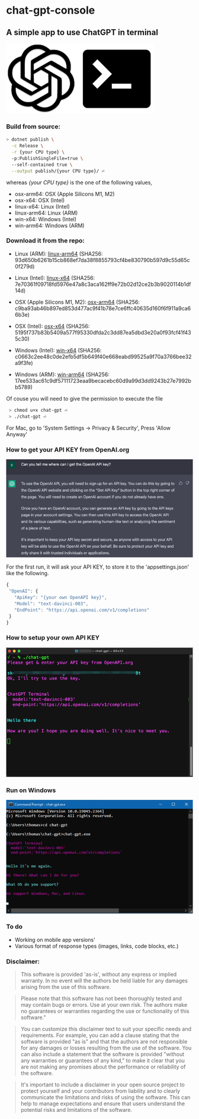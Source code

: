 # chat-gpt-console

## A simple app to use ChatGPT in terminal

 ![Logo](project-logo.png)
 

### Build from source:

```bash 
> dotnet publish \
  -c Release \
  -r {your CPU type} \ 
  -p:PublishSingleFile=true \ 
  --self-contained true \
  --output publish/{your CPU type}/ ⏎
```
  
whereas *{your CPU type}* is the one of the following values, 

*  osx-arm64: OSX (Apple Silicons M1, M2)
*  osx-x64: OSX (Intel)
*  linux-x64: Linux (Intel)
*  linux-arm64: Linux (ARM)
*  win-x64: Windows (Intel)
*  win-arm64: Windows (ARM)

	
### Download it from the repo:

*  Linux (ARM): [linux-arm64](/publish/linux-arm64/chat-gpt) 
 (SHA256: 93d650b6261b15cb868ef7da38f8855793cf4be830790b597d9c55d65c0f279d)
*  Linux (Intel): [linux-x64](/publish/linux-x64/chat-gpt)
 (SHA256: 7e70361f09718fd5976e47a8c3aca162ff9e72b02d12ce2b3b9020114b1df14d)
 
*  OSX (Apple Silicons M1, M2): [osx-arm64](/publish/osx-arm64/chat-gpt) 
 (SHA256: c9ba93ab46b897ed853d477ac9f41b78e7ce6ffc40635d160f6f911a9ca66b3e)
*  OSX (Intel): [osx-x64](/publish/osx-x64/chat-gpt)
 (SHA256: 5195f737b83b5409a577f95330dfda2c3dd87ea5dbd3e20a0f93fcf41f435c30)

*  Windows (Intel): [win-x64](/publish/win-x64/chat-gpt.exe)
 (SHA256: c0663c2ee48c0de2efb5df5b649f40e668eabd99525a9f70a3766bee32a9f3fe)
*  Windows (ARM): [win-arm64](/publish/win-arm64/chat-gpt.exe)
 (SHA256: 17ee533ac61c9df57111723eaa9becacebc60d9a99d3dd9243b27e7992bb5789)
	
Of couse you will need to give the permission to execute the file

```bash
 > chmod u+x chat-gpt ⏎
 > ./chat-gpt ⏎
```

 
 For Mac, go to 'System Settings -> Privacy & Security',
 Press 'Allow Anyway'
 
 
### How to get your API KEY from OpenAI.org
 ![How to get your API KEY](how-to-get-your-own-API-KEY.png)
 
 For the first run, it will ask your API KEY, to store it to the 'appsettings.json' like the following.
 
 ```javascript
 {
  "OpenAI": {
    "ApiKey": "{your own OpenAPI key}",
    "Model": "text-davinci-003",
    "EndPoint": "https://api.openai.com/v1/completions"
  }
 }
 ```

### How to setup your own API KEY
 ![How to setup your own API KEY](chat-gpt_first-run.png)

 
### Run on Windows
 ![Run on Windows](windows-terminal.png)
 
### To do
* Working on mobile app versions'
* Various format of response types (images, links, code blocks, etc.) 


### Disclaimer:

> This software is provided 'as-is', without any express or implied warranty. In no event will the authors be held liable for any damages arising from the use of this software.

> Please note that this software has not been thoroughly tested and may contain bugs or errors. Use at your own risk. The authors make no guarantees or warranties regarding the use or functionality of this software."

> You can customize this disclaimer text to suit your specific needs and requirements. For example, you can add a clause stating that the software is provided "as is" and that the authors are not responsible for any damages or losses resulting from the use of the software. You can also include a statement that the software is provided "without any warranties or guarantees of any kind," to make it clear that you are not making any promises about the performance or reliability of the software.

> It's important to include a disclaimer in your open source project to protect yourself and your contributors from liability and to clearly communicate the limitations and risks of using the software. This can help to manage expectations and ensure that users understand the potential risks and limitations of the software.